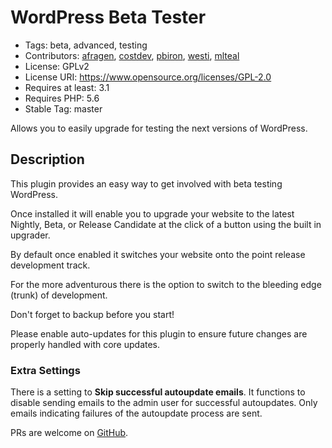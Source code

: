 # WordPress Beta Tester
* Tags: beta, advanced, testing
* Contributors: [afragen](https://github.com/afragen), [costdev](https:/github.com/costdev), [pbiron](https://github.com/pbiron), [westi](https://github.com/westi), [mlteal](https://github.com/mlteal)
* License: GPLv2
* License URI: https://www.opensource.org/licenses/GPL-2.0
* Requires at least: 3.1
* Requires PHP: 5.6
* Stable Tag: master

Allows you to easily upgrade for testing the next versions of WordPress.

## Description
This plugin provides an easy way to get involved with beta testing WordPress.

Once installed it will enable you to upgrade your website to the latest Nightly, Beta, or Release Candidate at the click of a button using the built in upgrader.

By default once enabled it switches your website onto the point release development track.

For the more adventurous there is the option to switch to the bleeding edge (trunk) of development.

Don't forget to backup before you start!

Please enable auto-updates for this plugin to ensure future changes are properly handled with core updates.

### Extra Settings

There is a setting to **Skip successful autoupdate emails**. It functions to disable sending emails to the admin user for successful autoupdates. Only emails indicating failures of the autoupdate process are sent.

PRs are welcome on [GitHub](https://github.com/afragen/wordpress-beta-tester).
